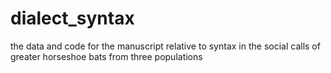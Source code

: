 # dialect_syntax
the data and code for the manuscript relative to syntax in the social calls of greater horseshoe bats from three populations
